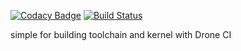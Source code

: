 [![Codacy Badge](https://app.codacy.com/project/badge/Grade/b529e6bd5de84041954e0c239b2d4731)](https://www.codacy.com/gh/cbendot/builder-compilation/dashboard?utm_source=github.com&amp;utm_medium=referral&amp;utm_content=cbendot/builder-compilation&amp;utm_campaign=Badge_Grade) [![Build Status](https://cloud.drone.io/api/badges/cbendot/builder-compilation/status.svg?ref=refs/heads/ci-tcbuild)](https://cloud.drone.io/cbendot/builder-compilation)

simple </script> for building toolchain and kernel with Drone CI
